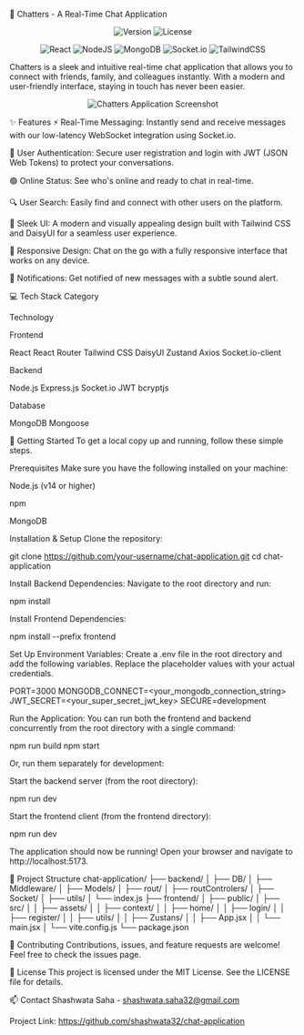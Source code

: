 💬 Chatters - A Real-Time Chat Application
<p align="center">
<img src="https://img.shields.io/badge/version-1.0.0-blue?style=for-the-badge" alt="Version">
<img src="https://img.shields.io/badge/license-MIT-green?style=for-the-badge" alt="License">
</p>

<p align="center">
<img src="https://img.shields.io/badge/react-%2320232a.svg?style=for-the-badge&logo=react&logoColor=%2361DAFB" alt="React">
<img src="https://img.shields.io/badge/node.js-6DA55F?style=for-the-badge&logo=node.js&logoColor=white" alt="NodeJS">
<img src="https://img.shields.io/badge/MongoDB-%234ea94b.svg?style=for-the-badge&logo=mongodb&logoColor=white" alt="MongoDB">
<img src="https://img.shields.io/badge/Socket.io-black?style=for-the-badge&logo=socket.io&logoColor=white" alt="Socket.io">
<img src="https://img.shields.io/badge/tailwindcss-%2338B2AC.svg?style=for-the-badge&logo=tailwind-css&logoColor=white" alt="TailwindCSS">
</p>

Chatters is a sleek and intuitive real-time chat application that allows you to connect with friends, family, and colleagues instantly. With a modern and user-friendly interface, staying in touch has never been easier.

<p align="center">
<img src="https://placehold.co/800x400/334155/E2E8F0?text=Chatters+App+Screenshot" alt="Chatters Application Screenshot"/>
</p>

✨ Features
⚡ Real-Time Messaging: Instantly send and receive messages with our low-latency WebSocket integration using Socket.io.

🔐 User Authentication: Secure user registration and login with JWT (JSON Web Tokens) to protect your conversations.

🟢 Online Status: See who's online and ready to chat in real-time.

🔍 User Search: Easily find and connect with other users on the platform.

🎨 Sleek UI: A modern and visually appealing design built with Tailwind CSS and DaisyUI for a seamless user experience.

📱 Responsive Design: Chat on the go with a fully responsive interface that works on any device.

🔔 Notifications: Get notified of new messages with a subtle sound alert.

💻 Tech Stack
Category

Technology

Frontend

React React Router Tailwind CSS DaisyUI Zustand Axios Socket.io-client

Backend

Node.js Express.js Socket.io JWT bcryptjs

Database

MongoDB Mongoose

🚀 Getting Started
To get a local copy up and running, follow these simple steps.

Prerequisites
Make sure you have the following installed on your machine:

Node.js (v14 or higher)

npm

MongoDB

Installation & Setup
Clone the repository:

git clone https://github.com/your-username/chat-application.git
cd chat-application

Install Backend Dependencies:
Navigate to the root directory and run:

npm install

Install Frontend Dependencies:

npm install --prefix frontend

Set Up Environment Variables:
Create a .env file in the root directory and add the following variables. Replace the placeholder values with your actual credentials.

PORT=3000
MONGODB_CONNECT=<your_mongodb_connection_string>
JWT_SECRET=<your_super_secret_jwt_key>
SECURE=development

Run the Application:
You can run both the frontend and backend concurrently from the root directory with a single command:

npm run build
npm start

Or, run them separately for development:

Start the backend server (from the root directory):

npm run dev

Start the frontend client (from the frontend directory):

npm run dev

The application should now be running! Open your browser and navigate to http://localhost:5173.

📂 Project Structure
chat-application/
├── backend/
│   ├── DB/
│   ├── Middleware/
│   ├── Models/
│   ├── rout/
│   ├── routControlers/
│   ├── Socket/
│   ├── utils/
│   └── index.js
├── frontend/
│   ├── public/
│   ├── src/
│   │   ├── assets/
│   │   ├── context/
│   │   ├── home/
│   │   ├── login/
│   │   ├── register/
│   │   ├── utils/
│   │   ├── Zustans/
│   │   ├── App.jsx
│   │   └── main.jsx
│   └── vite.config.js
└── package.json

🤝 Contributing
Contributions, issues, and feature requests are welcome! Feel free to check the issues page.

📝 License
This project is licensed under the MIT License. See the LICENSE file for details.

📫 Contact
Shashwata Saha - shashwata.saha32@gmail.com

Project Link: https://github.com/shashwata32/chat-application
